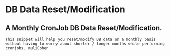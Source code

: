 # DB Data Reset/Modification
## A Monthly CronJob DB Data Reset/Modification.
```
This snippet will help you reset/modify DB data on a monthly basis without having to worry about shorter / longer months while performing cronjobs. muliCohen

